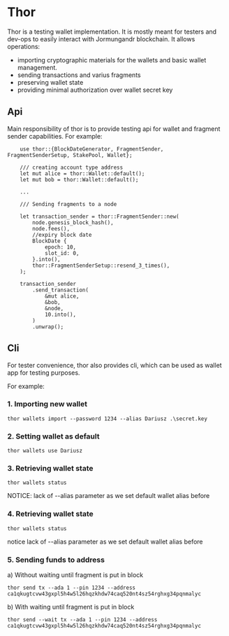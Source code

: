 # Thor

Thor is a testing wallet implementation. It is mostly meant for testers and dev-ops to easily
interact with Jormungandr blockchain. It allows operations:

* importing cryptographic materials for the wallets and basic wallet management.
* sending transactions and varius fragments
* preserving wallet state
* providing minimal authorization over wallet secret key

## Api

Main responsibility of thor is to provide testing api for wallet and fragment sender capabilities.
For example:

```
    use thor::{BlockDateGenerator, FragmentSender, FragmentSenderSetup, StakePool, Wallet};

    /// creating account type address
    let mut alice = thor::Wallet::default();
    let mut bob = thor::Wallet::default();

    ...

    /// Sending fragments to a node

    let transaction_sender = thor::FragmentSender::new(
        node.genesis_block_hash(),
        node.fees(),
        //expiry block date
        BlockDate {
            epoch: 10,
            slot_id: 0,
        }.into(),
        thor::FragmentSenderSetup::resend_3_times(),
    );

    transaction_sender
        .send_transaction(
            &mut alice,
            &bob,
            &node,
            10.into(),
        )
        .unwrap();

```

## Cli

For tester convenience, thor also provides cli, which can be used as wallet app for testing purposes.

For example:

### 1. Importing new wallet

```
thor wallets import --password 1234 --alias Dariusz .\secret.key
```

### 2. Setting wallet as default

```
thor wallets use Dariusz
```

### 3. Retrieving wallet state

```
thor wallets status
```

NOTICE:  lack of --alias parameter as we set default wallet alias before

### 4. Retrieving wallet state

```
thor wallets status
```

notice lack of --alias parameter as we set default wallet alias before

### 5. Sending funds to address

a) Without waiting until fragment is put in block

```
thor send tx --ada 1 --pin 1234 --address ca1qkugtcvw43gxpl5h4w5l26hqzkhdw74caq520nt4sz54rghxg34pqnmalyc
```

b) With waiting until fragment is put in block

```
thor send --wait tx --ada 1 --pin 1234 --address ca1qkugtcvw43gxpl5h4w5l26hqzkhdw74caq520nt4sz54rghxg34pqnmalyc
```
